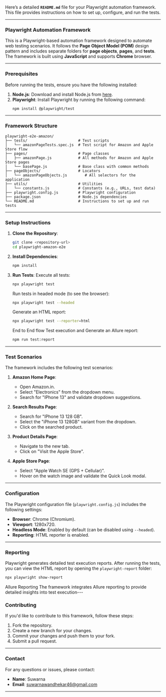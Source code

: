 Here’s a detailed **`README.md`** file for your Playwright automation framework. This file provides instructions on how to set up, configure, and run the tests.

---

### **Playwright Automation Framework**

This is a Playwright-based automation framework designed to automate web testing scenarios. It follows the **Page Object Model (POM)** design pattern and includes separate folders for **page objects**, **pages**, and **tests**. The framework is built using **JavaScript** and supports **Chrome** browser.

---

### **Prerequisites**

Before running the tests, ensure you have the following installed:

1. **Node.js**: Download and install Node.js from [here](https://nodejs.org/).
2. **Playwright**: Install Playwright by running the following command:
   ```bash
   npm install @playwright/test
   ```

---

### **Framework Structure**

```
playwright-e2e-amazon/
├── tests/                       # Test scripts
│   └── amazonPageTests.spec.js  # Test script for Amazon and Apple Store flow
├── pages/                       # Page classes
│   ├── amazonPage.js            # All methods for Amazon and Apple Store pages
│   └── basePage.js              # Base class with common methods
├── pageObjects/                 # Locators
│   └── amazonPageObjects.js        # All selectors for the application
├── utils/                       # Utilities
│   └── constants.js             # Constants (e.g., URLs, test data)
├── playwright.config.js         # Playwright configuration
├── package.json                 # Node.js dependencies
└── README.md                    # Instructions to set up and run tests
```

---

### **Setup Instructions**

1. **Clone the Repository**:

   ```bash
   git clone <repository-url>
   cd playwright-amazon-e2e
   ```

2. **Install Dependencies**:

   ```bash
   npm install
   ```

3. **Run Tests**:
   Execute all tests:

   ```bash
   npx playwright test
   ```

   Run tests in headed mode (to see the browser):

   ```bash
   npx playwright test --headed
   ```

   Generate an HTML report:

   ```bash
   npx playwright test --reporter=html
   ```

   End to End flow Test execution and Generate an Allure report:

   ```bash
   npm run test:report
   ```

---

### **Test Scenarios**

The framework includes the following test scenarios:

1. **Amazon Home Page**:

   - Open Amazon.in.
   - Select "Electronics" from the dropdown menu.
   - Search for "IPhone 13" and validate dropdown suggestions.

2. **Search Results Page**:

   - Search for "IPhone 13 128 GB".
   - Select the "iPhone 13 128GB" variant from the dropdown.
   - Click on the searched product.

3. **Product Details Page**:

   - Navigate to the new tab.
   - Click on "Visit the Apple Store".

4. **Apple Store Page**:
   - Select "Apple Watch SE (GPS + Cellular)".
   - Hover on the watch image and validate the Quick Look modal.

---

### **Configuration**

The Playwright configuration file (`playwright.config.js`) includes the following settings:

- **Browser**: Chrome (Chromium).
- **Viewport**: 1280x720.
- **Headless Mode**: Enabled by default (can be disabled using `--headed`).
- **Reporting**: HTML reporter is enabled.

---

### **Reporting**

Playwright generates detailed test execution reports. After running the tests, you can view the HTML report by opening the `playwright-report` folder:

```bash
npx playwright show-report
```
Allure Reporting
The framework integrates Allure reporting to provide detailed insights into test execution---

### **Contributing**

If you'd like to contribute to this framework, follow these steps:

1. Fork the repository.
2. Create a new branch for your changes.
3. Commit your changes and push them to your fork.
4. Submit a pull request.

---

### **Contact**

For any questions or issues, please contact:

- **Name**: Suwarna
- **Email**: suwarnawandhekar46@gmail.com

---
